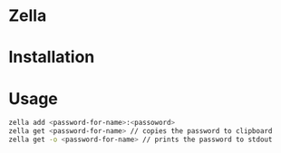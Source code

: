# Zella

# Installation

# Usage

```bash
zella add <password-for-name>:<passoword>
zella get <password-for-name> // copies the password to clipboard
zella get -o <password-for-name> // prints the password to stdout
```

